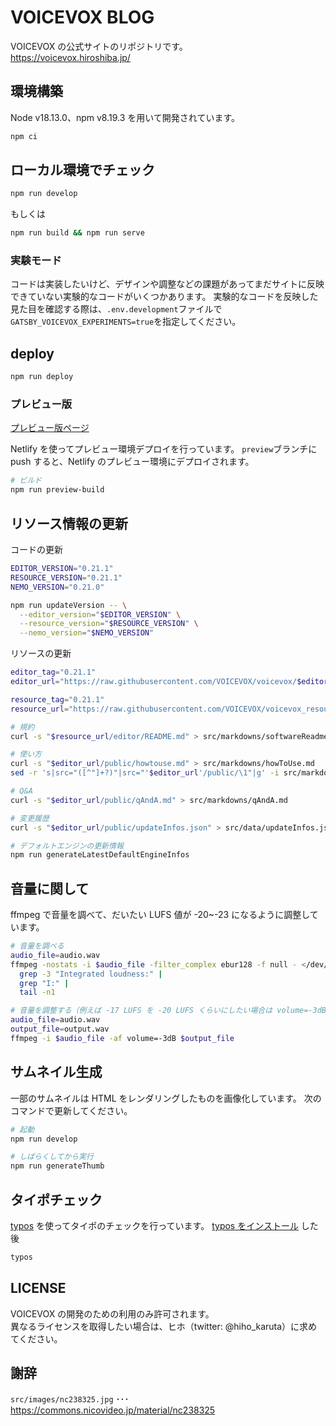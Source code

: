 # VOICEVOX BLOG

VOICEVOX の公式サイトのリポジトリです。  
https://voicevox.hiroshiba.jp/

## 環境構築

Node v18.13.0、npm v8.19.3 を用いて開発されています。

```bash
npm ci
```

## ローカル環境でチェック

```bash
npm run develop
```

もしくは

```bash
npm run build && npm run serve
```

### 実験モード

コードは実装したいけど、デザインや調整などの課題があってまだサイトに反映できていない実験的なコードがいくつかあります。
実験的なコードを反映した見た目を確認する際は、`.env.development`ファイルで`GATSBY_VOICEVOX_EXPERIMENTS=true`を指定してください。

## deploy

```bash
npm run deploy
```

### プレビュー版

[プレビュー版ページ](https://preview--voicevox.netlify.app/)

Netlify を使ってプレビュー環境デプロイを行っています。
`preview`ブランチに push すると、Netlify のプレビュー環境にデプロイされます。

```bash
# ビルド
npm run preview-build
```

## リソース情報の更新

コードの更新

```bash
EDITOR_VERSION="0.21.1"
RESOURCE_VERSION="0.21.1"
NEMO_VERSION="0.21.0"

npm run updateVersion -- \
  --editor_version="$EDITOR_VERSION" \
  --resource_version="$RESOURCE_VERSION" \
  --nemo_version="$NEMO_VERSION"
```

リソースの更新

```bash
editor_tag="0.21.1"
editor_url="https://raw.githubusercontent.com/VOICEVOX/voicevox/$editor_tag"

resource_tag="0.21.1"
resource_url="https://raw.githubusercontent.com/VOICEVOX/voicevox_resource/$resource_tag"

# 規約
curl -s "$resource_url/editor/README.md" > src/markdowns/softwareReadme.md

# 使い方
curl -s "$editor_url/public/howtouse.md" > src/markdowns/howToUse.md
sed -r 's|src="([^"]+?)"|src="'$editor_url'/public/\1"|g' -i src/markdowns/howToUse.md

# Q&A
curl -s "$editor_url/public/qAndA.md" > src/markdowns/qAndA.md

# 変更履歴
curl -s "$editor_url/public/updateInfos.json" > src/data/updateInfos.json

# デフォルトエンジンの更新情報
npm run generateLatestDefaultEngineInfos
```

## 音量に関して

ffmpeg で音量を調べて、だいたい LUFS 値が -20~-23 になるように調整しています。

```bash
# 音量を調べる
audio_file=audio.wav
ffmpeg -nostats -i $audio_file -filter_complex ebur128 -f null - </dev/null 2>&1 |
  grep -3 "Integrated loudness:" |
  grep "I:" |
  tail -n1

# 音量を調整する（例えば -17 LUFS を -20 LUFS くらいにしたい場合は volume=-3dB にする）
audio_file=audio.wav
output_file=output.wav
ffmpeg -i $audio_file -af volume=-3dB $output_file
```

## サムネイル生成

一部のサムネイルは HTML をレンダリングしたものを画像化しています。
次のコマンドで更新してください。

```bash
# 起動
npm run develop

# しばらくしてから実行
npm run generateThumb
```

## タイポチェック

[typos](https://github.com/crate-ci/typos) を使ってタイポのチェックを行っています。
[typos をインストール](https://github.com/crate-ci/typos#install) した後

```bash
typos
```

## LICENSE

VOICEVOX の開発のための利用のみ許可されます。  
異なるライセンスを取得したい場合は、ヒホ（twitter: @hiho_karuta）に求めてください。

## 謝辞

`src/images/nc238325.jpg` ･･･ https://commons.nicovideo.jp/material/nc238325
